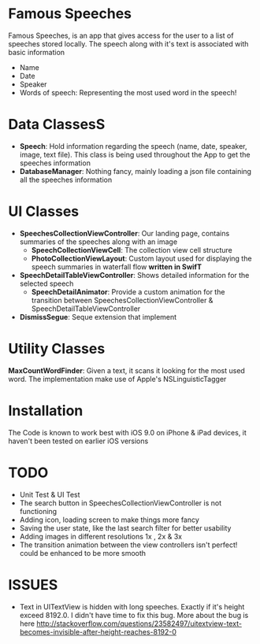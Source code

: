 # Famous Speeches
Famous Speeches, is an app that gives access for the user to a list of speeches stored locally. The speech along with it's text is associated with basic information
-	Name
- Date
-	Speaker
-	Words of speech: Representing the most used word in the speech!

# Data ClassesS
- **Speech**: Hold information regarding the speech (name, date, speaker, image, text file). This class is being used throughout the App to get the speeches information
- **DatabaseManager**: Nothing fancy, mainly loading a json file containing all the speeches information

# UI Classes
- **SpeechesCollectionViewController**: Our landing page, contains summaries of the speeches along with an image
  - **SpeechCollectionViewCell**: The collection view cell structure
  - **PhotoCollectionViewLayout**: Custom layout used for displaying the speech summaries in waterfall flow **written in SwifT**
- **SpeechDetailTableViewController**: Shows detailed information for the selected speech
  - **SpeechDetailAnimator**: Provide a custom animation for the transition between SpeechesCollectionViewController & SpeechDetailTableViewController
- **DismissSegue**: Seque extension that implement

# Utility Classes
**MaxCountWordFinder**: Given a text, it scans it looking for the most used word. The implementation make use of Apple's NSLinguisticTagger

# Installation
The Code is known to work best with iOS 9.0 on iPhone & iPad devices, it haven't been tested on earlier iOS versions

# TODO
- Unit Test & UI Test
- The search button in SpeechesCollectionViewController is not functioning
- Adding icon, loading screen to make things more fancy
- Saving the user state, like the last search filter for better usability
- Adding images in different resolutions 1x , 2x & 3x
- The transition animation between the view controllers isn't perfect! could be enhanced to be more smooth

# ISSUES
- Text in UITextView is hidden with long speeches. Exactly if it's height exceed 8192.0. I didn't have time to fix this bug. More about the bug is here http://stackoverflow.com/questions/23582497/uitextview-text-becomes-invisible-after-height-reaches-8192-0


